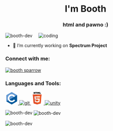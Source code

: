 <h1 align="center">I'm Booth</h1>
<h3 align="center">html and pawno :)</h3>

<img align="right" alt="coding" width="400" src="68747470733a2f2f696d616765732e73717561726573706163652d63646e2e636f6d2f636f6e74656e742f76312f3537363966633430316236333162616231616464623261622f313534313538303631313632342d5445363451474b524a4738535741495553374e532f6b.gif">

<p align="left"> <img src="https://komarev.com/ghpvc/?username=booth-dev&label=Profile%20views&color=0e75b6&style=flat" alt="booth-dev" /> </p>

- 🔭 I’m currently working on **Spectrum Project**

<h3 align="left">Connect with me:</h3>
<p align="left">
<a href="https://fb.com/booth sparrow" target="blank"><img align="center" src="https://raw.githubusercontent.com/rahuldkjain/github-profile-readme-generator/master/src/images/icons/Social/facebook.svg" alt="booth sparrow" height="30" width="40" /></a>
</p>

<h3 align="left">Languages and Tools:</h3>
<p align="left"> <a href="https://www.cprogramming.com/" target="_blank" rel="noreferrer"> <img src="https://raw.githubusercontent.com/devicons/devicon/master/icons/c/c-original.svg" alt="c" width="40" height="40"/> </a> <a href="https://git-scm.com/" target="_blank" rel="noreferrer"> <img src="https://www.vectorlogo.zone/logos/git-scm/git-scm-icon.svg" alt="git" width="40" height="40"/> </a> <a href="https://www.w3.org/html/" target="_blank" rel="noreferrer"> <img src="https://raw.githubusercontent.com/devicons/devicon/master/icons/html5/html5-original-wordmark.svg" alt="html5" width="40" height="40"/> </a> <a href="https://unity.com/" target="_blank" rel="noreferrer"> <img src="https://www.vectorlogo.zone/logos/unity3d/unity3d-icon.svg" alt="unity" width="40" height="40"/> </a> </p>

<p><img align="left" src="https://github-readme-stats.vercel.app/api/top-langs?username=booth-dev&show_icons=true&locale=en&layout=compact" alt="booth-dev" /></p>

<p>&nbsp;<img align="center" src="https://github-readme-stats.vercel.app/api?username=booth-dev&show_icons=true&locale=en" alt="booth-dev" /></p>

<p><img align="center" src="https://github-readme-streak-stats.herokuapp.com/?user=booth-dev&" alt="booth-dev" /></p>
